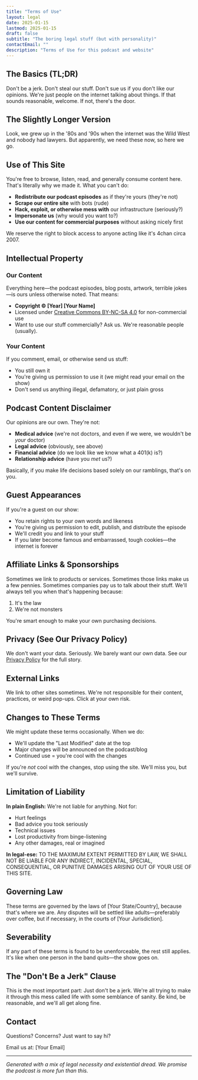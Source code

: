 ```yaml
---
title: "Terms of Use"
layout: legal
date: 2025-01-15
lastmod: 2025-01-15
draft: false
subtitle: "The boring legal stuff (but with personality)"
contactEmail: ""
description: "Terms of Use for this podcast and website"
---
```


## The Basics (TL;DR)

Don't be a jerk. Don't steal our stuff. Don't sue us if you don't like our opinions. We're just people on the internet talking about things. If that sounds reasonable, welcome. If not, there's the door.

<!--more-->

## The Slightly Longer Version

Look, we grew up in the '80s and '90s when the internet was the Wild West and nobody had lawyers. But apparently, we need these now, so here we go.

## Use of This Site

You're free to browse, listen, read, and generally consume content here. That's literally why we made it. What you can't do:

- **Redistribute our podcast episodes** as if they're yours (they're not)
- **Scrape our entire site** with bots (rude)
- **Hack, exploit, or otherwise mess with** our infrastructure (seriously?)
- **Impersonate us** (why would you want to?)
- **Use our content for commercial purposes** without asking nicely first

We reserve the right to block access to anyone acting like it's 4chan circa 2007.

## Intellectual Property

### Our Content

Everything here—the podcast episodes, blog posts, artwork, terrible jokes—is ours unless otherwise noted. That means:

- **Copyright © [Year] [Your Name]**
- Licensed under [Creative Commons BY-NC-SA 4.0](https://creativecommons.org/licenses/by-nc-sa/4.0/) for non-commercial use
- Want to use our stuff commercially? Ask us. We're reasonable people (usually).

### Your Content

If you comment, email, or otherwise send us stuff:

- You still own it
- You're giving us permission to use it (we might read your email on the show)
- Don't send us anything illegal, defamatory, or just plain gross

## Podcast Content Disclaimer

Our opinions are our own. They're not:

- **Medical advice** (we're not doctors, and even if we were, we wouldn't be *your* doctor)
- **Legal advice** (obviously, see above)
- **Financial advice** (do we look like we know what a 401(k) is?)
- **Relationship advice** (have you *met* us?)

Basically, if you make life decisions based solely on our ramblings, that's on you.

## Guest Appearances

If you're a guest on our show:

- You retain rights to your own words and likeness
- You're giving us permission to edit, publish, and distribute the episode
- We'll credit you and link to your stuff
- If you later become famous and embarrassed, tough cookies—the internet is forever

## Affiliate Links & Sponsorships

Sometimes we link to products or services. Sometimes those links make us a few pennies. Sometimes companies pay us to talk about their stuff. We'll always tell you when that's happening because:

1. It's the law
2. We're not monsters

You're smart enough to make your own purchasing decisions.

## Privacy (See Our Privacy Policy)

We don't want your data. Seriously. We barely want our own data. See our [Privacy Policy](/legal/privacy/) for the full story.

## External Links

We link to other sites sometimes. We're not responsible for their content, practices, or weird pop-ups. Click at your own risk.

## Changes to These Terms

We might update these terms occasionally. When we do:

- We'll update the "Last Modified" date at the top
- Major changes will be announced on the podcast/blog
- Continued use = you're cool with the changes

If you're *not* cool with the changes, stop using the site. We'll miss you, but we'll survive.

## Limitation of Liability

**In plain English:** We're not liable for anything. Not for:

- Hurt feelings
- Bad advice you took seriously
- Technical issues
- Lost productivity from binge-listening
- Any other damages, real or imagined

**In legal-ese:** TO THE MAXIMUM EXTENT PERMITTED BY LAW, WE SHALL NOT BE LIABLE FOR ANY INDIRECT, INCIDENTAL, SPECIAL, CONSEQUENTIAL, OR PUNITIVE DAMAGES ARISING OUT OF YOUR USE OF THIS SITE.

## Governing Law

These terms are governed by the laws of [Your State/Country], because that's where we are. Any disputes will be settled like adults—preferably over coffee, but if necessary, in the courts of [Your Jurisdiction].

## Severability

If any part of these terms is found to be unenforceable, the rest still applies. It's like when one person in the band quits—the show goes on.

## The "Don't Be a Jerk" Clause

This is the most important part: Just don't be a jerk. We're all trying to make it through this mess called life with some semblance of sanity. Be kind, be reasonable, and we'll all get along fine.

## Contact

Questions? Concerns? Just want to say hi?

Email us at: [Your Email]

---

*Generated with a mix of legal necessity and existential dread. We promise the podcast is more fun than this.*
